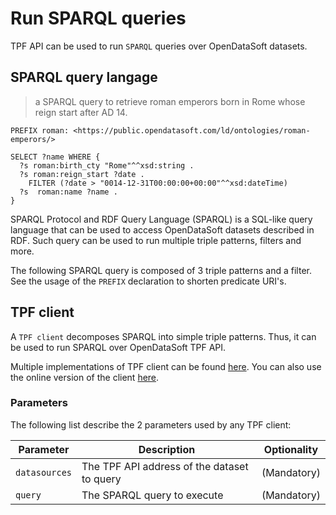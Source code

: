 # Run SPARQL queries

TPF API can be used to run `SPARQL` queries over OpenDataSoft datasets.

## SPARQL query langage

> a SPARQL query to retrieve roman emperors born in Rome whose reign start after AD 14.

```shell
PREFIX roman: <https://public.opendatasoft.com/ld/ontologies/roman-emperors/>

SELECT ?name WHERE {
  ?s roman:birth_cty "Rome"^^xsd:string .
  ?s roman:reign_start ?date .
    FILTER (?date > "0014-12-31T00:00:00+00:00"^^xsd:dateTime)
  ?s  roman:name ?name .
}
```

SPARQL Protocol and RDF Query Language (SPARQL) is a SQL-like query language that can be used to access OpenDataSoft datasets described in RDF. Such query can be used to run multiple triple patterns, filters and more.

The following SPARQL query is composed of 3 triple patterns and a filter. See the usage of the
`PREFIX` declaration to shorten predicate URI's.

## TPF client

A `TPF client` decomposes SPARQL into simple triple patterns. Thus, it can be used to run SPARQL over OpenDataSoft TPF API.

Multiple implementations of TPF client can be found [here](http://linkeddatafragments.org/software/). You can also use the online version of the client [here](http://client.linkeddatafragments.org/).

### Parameters

The following list describe the 2 parameters used by any TPF client:

Parameter | Description | Optionality
--------- | ----------- | -----------
`datasources` | The TPF API address of the dataset to query | (Mandatory)
`query` | The SPARQL query to execute | (Mandatory)
